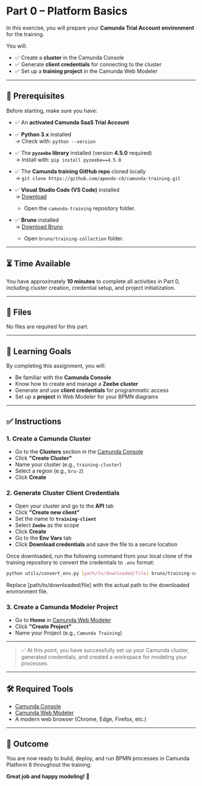 # Part 0 – Platform Basics

In this exercise, you will prepare your **Camunda Trial Account environment** for the training.

You will:
- ✅ Create a **cluster** in the Camunda Console  
- ✅ Generate **client credentials** for connecting to the cluster  
- ✅ Set up a **training project** in the Camunda Web Modeler

---

## 📌 Prerequisites

Before starting, make sure you have:

- ✅ An **activated Camunda SaaS Trial Account**  

- ✅ **Python 3.x** installed  
  → Check with: `python --version`

- ✅ The **`pyzeebe` library** installed (version **4.5.0** required)  
  → Install with: `pip install pyzeebe==4.5.0`
  
- ✅ The **Camunda training GitHub repo** cloned locally  
  → `git clone https://github.com/apendo-c8/camunda-training.git`

- ✅ **Visual Studio Code (VS Code)** installed  
  → [Download](https://code.visualstudio.com/)  
    - Open the `camunda-training` repository folder.

- ✅ **Bruno** installed  
  → [Download Bruno](https://www.usebruno.com/)   
    - Open `bruno/training-collection` folder. 

---

## ⏳ Time Available

You have approximately **10 minutes** to complete all activities in Part 0, including cluster creation, credential setup, and project initialization.

---

## 📁 Files

No files are required for this part.

---

## 🎯 Learning Goals

By completing this assignment, you will:

- Be familiar with the **Camunda Console**
- Know how to create and manage a **Zeebe cluster**
- Generate and use **client credentials** for programmatic access
- Set up a **project** in Web Modeler for your BPMN diagrams

---

## ✅ Instructions

### 1. Create a Camunda Cluster

- Go to the **Clusters** section in the [Camunda Console](https://console.cloud.camunda.io/)
- Click **"Create Cluster"**
- Name your cluster (e.g., `training-cluster`)
- Select a region (e.g., `bru-2`)
- Click **Create**

### 2. Generate Cluster Client Credentials

- Open your cluster and go to the **API** tab
- Click **"Create new client"**
- Set the name to **`training-client`**
- Select **`Zeebe`** as the scope
- Click **Create**
- Go to the **Env Vars** tab
- Click **Download credentials** and save the file to a secure location

Once downloaded, run the following command from your local clone of the training repository to convert the credentials to `.env` format:

```bash
python utils/convert_env.py [path/to/downloaded/file] bruno/training-collection/.env
```

Replace [path/to/downloaded/file] with the actual path to the downloaded environment file.

### 3. Create a Camunda Modeler Project

- Go to **Home** in [Camunda Web Modeler](https://modeler.camunda.io/)
- Click **"Create Project"**
- Name your Project (e.g., `Camunda Training`)

---

> ✅ At this point, you have successfully set up your Camunda cluster, generated credentials, and created a workspace for modeling your processes.

---

## 🛠 Required Tools

- [Camunda Console](https://console.cloud.camunda.io/)
- [Camunda Web Modeler](https://modeler.cloud.camunda.io/)
- A modern web browser (Chrome, Edge, Firefox, etc.)

---

## 🏁 Outcome

You are now ready to build, deploy, and run BPMN processes in Camunda Platform 8 throughout the training.

**Great job and happy modeling! 🎉**